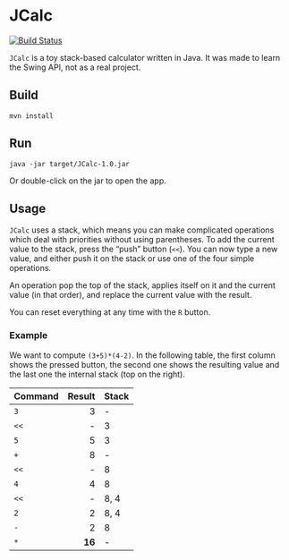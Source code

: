 # JCalc

[![Build Status](https://travis-ci.org/bfontaine/JCalc.svg)](https://travis-ci.org/bfontaine/JCalc)

`JCalc` is a toy stack-based calculator written in Java. It was made to learn
the Swing API, not as a real project.

## Build

    mvn install

## Run

    java -jar target/JCalc-1.0.jar

Or double-click on the jar to open the app.

## Usage

`JCalc` uses a stack, which means you can make complicated operations which
deal with priorities without using parentheses. To add the current value to the
stack, press the “push” button (`<<`). You can now type a new value, and either
push it on the stack or use one of the four simple operations.

An operation pop the top of the stack, applies itself on it and the current
value (in that order), and replace the current value with the result.

You can reset everything at any time with the `R` button.

### Example

We want to compute `(3+5)*(4-2)`. In the following table, the first column shows
the pressed button, the second one shows the resulting value and the last one
the internal stack (top on the right).

| Command | Result | Stack |
|---------|-------:|:------|
| `3`     |      3 | -     |
| `<<`    |      - | 3     |
| `5`     |      5 | 3     |
| `+`     |      8 | -     |
| `<<`    |      - | 8     |
| `4`     |      4 | 8     |
| `<<`    |      - | 8, 4  |
| `2`     |      2 | 8, 4  |
| `-`     |      2 | 8     |
| `*`     | **16** | -     |


